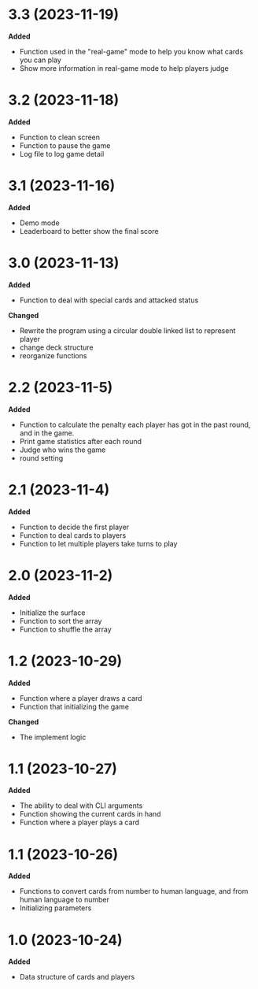 # 3.3 (2023-11-19)

**Added**

- Function used in the "real-game" mode to help you know what cards you can play
- Show more information in real-game mode to help players judge

# 3.2 (2023-11-18)

**Added**

- Function to clean screen
- Function to pause the game
- Log file to log game detail

# 3.1 (2023-11-16)

**Added**

- Demo mode
- Leaderboard to better show the final score

# 3.0 (2023-11-13)

**Added**

- Function to deal with special cards and attacked status

**Changed**

- Rewrite the program using a circular double linked list to represent player
- change deck structure
- reorganize functions

# 2.2 (2023-11-5)

**Added**

- Function to calculate the penalty each player has got in the past round, and in the game.
- Print game statistics after each round
- Judge who wins the game
- round setting

# 2.1 (2023-11-4)

**Added**

- Function to decide the first player
- Function to deal cards to players
- Function to let multiple players take turns to play

# 2.0 (2023-11-2)

**Added**

- Initialize the surface
- Function to sort the array
- Function to shuffle the array

# 1.2 (2023-10-29)

**Added**

- Function where a player draws a card
- Function that initializing the game

**Changed**

- The implement logic 

# 1.1 (2023-10-27)

**Added**

- The ability to deal with CLI arguments
- Function showing the current cards in hand
- Function where a player plays a card

# 1.1 (2023-10-26)

**Added**

- Functions to convert cards from number to human language, and from human language to number
- Initializing parameters

# 1.0 (2023-10-24)

**Added**

- Data structure of cards and players